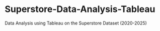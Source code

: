 # Superstore-Data-Analysis-Tableau
Data Analysis using Tableau on the Superstore Dataset (2020-2025)
